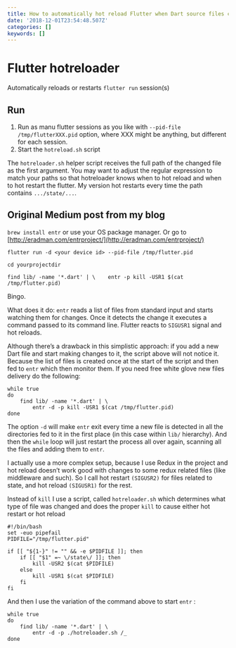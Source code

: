 ```yaml
---
title: How to automatically hot reload Flutter when Dart source files change
date: '2018-12-01T23:54:48.507Z'
categories: []
keywords: []
---
```

# Flutter hotreloader
Automatically reloads or restarts `flutter run` session(s)

## Run

 1. Run as manu flutter sessions as you like with `--pid-file /tmp/flutterXXX.pid` option, where XXX might be anything, but different for each session.
 2. Start the `hotreload.sh` script


The `hotreloader.sh` helper script receives the full path of the changed file as the first argument. You may want to adjust the regular expression to match your paths so that hotreloader knows when to hot reload and when to hot restart the flutter.
My version hot restarts every time the path contains `.../state/...`.

## Original Medium post from my blog


`brew install entr` or use your OS package manager. Or go to [http://eradman.com/entrproject/](http://eradman.com/entrproject/)

`flutter run -d <your device id> --pid-file /tmp/flutter.pid`

```
cd yourprojectdir
```

```
find lib/ -name '*.dart' | \    entr -p kill -USR1 $(cat /tmp/flutter.pid)
```

Bingo.

What does it do: `entr` reads a list of files from standard input and starts watching them for changes. Once it detects the change it executes a command passed to its command line. Flutter reacts to `SIGUSR1` signal and hot reloads.

Although there’s a drawback in this simplistic approach: if you add a new Dart file and start making changes to it, the script above will not notice it. Because the list of files is created once at the start of the script and then fed to `entr` which then monitor them. If you need free white glove new files delivery do the following:

```
while true  
do  
    find lib/ -name '*.dart' | \  
        entr -d -p kill -USR1 $(cat /tmp/flutter.pid)  
done
```

The option `-d` will make `entr` exit every time a new file is detected in all the directories fed to it in the first place (in this case within `lib/` hierarchy). And then the `while` loop will just restart the process all over again, scanning all the files and adding them to `entr`.

I actually use a more complex setup, because I use Redux in the project and hot reload doesn’t work good with changes to some redux related files (like middleware and such). So I call hot restart `(SIGUSR2)` for files related to state, and hot reload `(SIGUSR1)` for the rest.

Instead of `kill` I use a script, called `hotreloader.sh` which determines what type of file was changed and does the proper `kill` to cause either hot restart or hot reload

```
#!/bin/bash  
set -euo pipefail  
PIDFILE="/tmp/flutter.pid"

if [[ "${1-}" != "" && -e $PIDFILE ]]; then  
    if [[ "$1" =~ \/state\/ ]]; then  
        kill -USR2 $(cat $PIDFILE)  
    else  
        kill -USR1 $(cat $PIDFILE)  
    fi  
fi
```

And then I use the variation of the command above to start `entr` :

```
while true
do
    find lib/ -name '*.dart' | \
        entr -d -p ./hotreloader.sh /_
done
```
